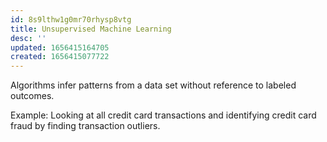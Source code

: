 ```yaml
---
id: 8s9lthw1g0mr70rhysp8vtg
title: Unsupervised Machine Learning
desc: ''
updated: 1656415164705
created: 1656415077722
---
```


Algorithms infer patterns from a data set without reference to labeled outcomes.

Example: Looking at all credit card transactions and identifying credit card fraud by finding transaction outliers.
